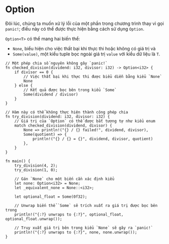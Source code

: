 # Option

Đôi lúc, chúng ta muốn xử lý lỗi của một phần trong chương trình thay vì gọi `panic!`; điều này có thể được thực hiện bằng cách sử dụng `Option`.

`Option<T>` có thể mang hai biến thể:

* `None`, biểu hiện cho việc thất bại khi thực thi hoặc không có giá trị và
* `Some(value)`, một kiểu tuple bọc ngoài giá trị `value` với kiểu dữ liệu là `T`.

```rust,editable,ignore,mdbook-runnable
// Một phép chia số nguyên không gây `panic!`
fn checked_division(dividend: i32, divisor: i32) -> Option<i32> {
    if divisor == 0 {
        // Việc thất bại khi thực thi được biểu diễn bằng kiểu `None`
        None
    } else {
        // Kết quả được bọc bên trong kiểu `Some`    
        Some(dividend / divisor)
    }
}

// Hàm này có thể không thực hiện thành công phép chia
fn try_division(dividend: i32, divisor: i32) {
    // Giá trị của `Option` có thể được bắt tương tự như kiểu enum
    match checked_division(dividend, divisor) {
        None => println!("{} / {} failed!", dividend, divisor),
        Some(quotient) => {
            println!("{} / {} = {}", dividend, divisor, quotient)
        },
    }
}

fn main() {
    try_division(4, 2);
    try_division(1, 0);

    // Gán `None` cho một biến cần xác định kiểu
    let none: Option<i32> = None;
    let _equivalent_none = None::<i32>;

    let optional_float = Some(0f32);

    // Unwrap biến thể `Some` sẽ trích xuất ra giá trị được bọc bên trong
    println!("{:?} unwraps to {:?}", optional_float, optional_float.unwrap());

    // Truy xuất giá trị bên trong kiểu `None` sẽ gây ra `panic!`
    println!("{:?} unwraps to {:?}", none, none.unwrap());
}
```